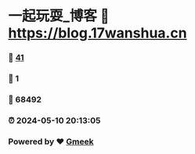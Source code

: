 # 一起玩耍_博客 :link: https://blog.17wanshua.cn 
### :page_facing_up: [41](https://blog.17wanshua.cn/tag.html) 
### :speech_balloon: 1 
### :hibiscus: 68492 
### :alarm_clock: 2024-05-10 20:13:05 
### Powered by :heart: [Gmeek](https://github.com/Meekdai/Gmeek)
